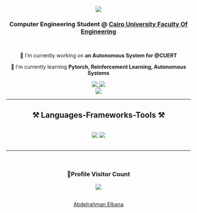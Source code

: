 <h1 align="center">
    <img src="https://readme-typing-svg.herokuapp.com/?font=Righteous&size=35&center=true&vCenter=true&width=500&height=70&duration=4000&lines=Hi+There!+👋;+I'm+Abdelrahman+Elbana!;" />
</h1>

<h3 align="center">Computer Engineering Student @ <a href="https://eng.cu.edu.eg/ar/">Cairo University Faculty Of Engineering</a></h3>

<br/>

<div align="center">
 
 🔭 I’m currently working on **an Autonomous System for @CUERT**
 
 🌱 I’m currently learning **Pytorch, Reinforcement Learning, Autonomous Systems**

 </div>
 
<div align="center"> 
  <a href="mailto:manelbana079@gmail.com">
    <img src="https://skillicons.dev/icons?i=gmail" />
  </a>
  <a href="https://www.linkedin.com/in/abdelrahmanwisam/" target="_blank">
    <img src="https://skillicons.dev/icons?i=linkedin" />
  </a><br/>
  <a href="https://github.com/A-Elbana" target="_blank">
     <img src="https://img.shields.io/badge/Portfolio-FF5722?style=for-the-badge&logo=todoist&logoColor=white" target="_blank" /> <!-- sqlite, safari, google-chrome are other good icon options -->
  </a>
</div>

 <hr/>
 
<h2 align="center">⚒️ Languages-Frameworks-Tools ⚒️</h2>
<br/>
<div align="center">
    <img src="https://skillicons.dev/icons?i=python,cpp,javascript,dart,mysql,tensorflow" />
    <img src="https://skillicons.dev/icons?i=react,html,css,vscode,github,figma,git,flutter,ubuntu,firebase" />
    <br>
</div>

<br/>
<hr/>

<br>
  
<div align=center>
  <h3><b>📍Profile Visitor Count</b></h3>
</div>
 
<p align="center" >   
  <img src="https://profile-counter.glitch.me/A-Elbana/count.svg" />  
</p>
   
  
<br/>

<div align="center">
<a href='https://github.com/A-Elbana' target='_blank'>Abdelrahman Elbana</a>
</div>

<br/>
